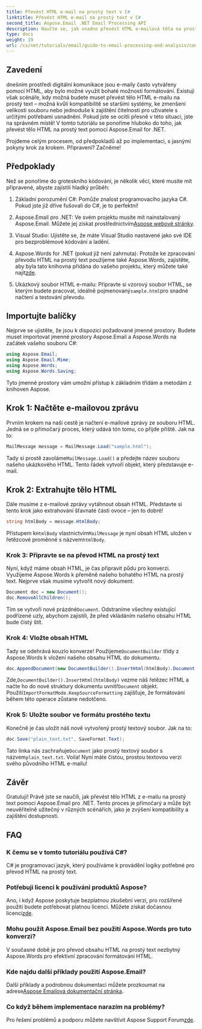 ```yaml
---
title: Převést HTML e-mail na prostý text v C#
linktitle: Převést HTML e-mail na prostý text v C#
second_title: Aspose.Email .NET Email Processing API
description: Naučte se, jak snadno převést HTML e-mailová těla na prostý text pomocí Aspose.Email for .NET v tomto podrobném, podrobném tutoriálu.
type: docs
weight: 19
url: /cs/net/tutorials/email/guide-to-email-processing-and-analysis/convert-html-email-to-plain-text/
---
```

## Zavedení

dnešním prostředí digitální komunikace jsou e-maily často vytvářeny pomocí HTML, aby bylo možné využít bohaté možnosti formátování. Existují však scénáře, kdy možná budete muset převést tělo HTML e-mailu na prostý text – možná kvůli kompatibilitě se staršími systémy, ke zmenšení velikosti souboru nebo jednoduše k zajištění čitelnosti pro uživatele s určitými potřebami usnadnění. Pokud jste se ocitli přesně v této situaci, jste na správném místě! V tomto tutoriálu se ponoříme hluboko do toho, jak převést tělo HTML na prostý text pomocí Aspose.Email for .NET. 

Projdeme celým procesem, od předpokladů až po implementaci, s jasnými pokyny krok za krokem. Připraveni? Začněme!

## Předpoklady

Než se ponoříme do groteskního kódování, je několik věcí, které musíte mít připravené, abyste zajistili hladký průběh:

1. Základní porozumění C#: Pomůže znalost programovacího jazyka C#. Pokud jste již dříve fušovali do C#, je to perfektní!

2. Aspose.Email pro .NET: Ve svém projektu musíte mít nainstalovaný Aspose.Email. Můžete jej získat prostřednictvím[Aspose webové stránky](https://releases.aspose.com/email/net/).

3. Visual Studio: Ujistěte se, že máte Visual Studio nastavené jako své IDE pro bezproblémové kódování a ladění.

4.  Aspose.Words for .NET (pokud již není zahrnuta): Protože ke zpracování převodu HTML na prostý text použijeme také Aspose.Words, zajistěte, aby byla tato knihovna přidána do vašeho projektu, který můžete také najít[zde](https://releases.aspose.com/words/net/).

5.  Ukázkový soubor HTML e-mailu: Připravte si vzorový soubor HTML, se kterým budete pracovat, ideálně pojmenovaný`sample.html`pro snadné načtení a testování převodu.

## Importujte balíčky

Nejprve se ujistěte, že jsou k dispozici požadované jmenné prostory. Budete muset importovat jmenné prostory Aspose.Email a Aspose.Words na začátek vašeho souboru C#:

```csharp
using Aspose.Email;
using Aspose.Email.Mime;
using Aspose.Words;
using Aspose.Words.Saving;
```

Tyto jmenné prostory vám umožní přístup k základním třídám a metodám z knihoven Aspose.

## Krok 1: Načtěte e-mailovou zprávu

Prvním krokem na naší cestě je načtení e-mailové zprávy ze souboru HTML. Jedná se o přímočarý proces, který udává tón tomu, co přijde příště. Jak na to:

```csharp
MailMessage message = MailMessage.Load("sample.html");
```

 Tady si prostě zavoláme`MailMessage.Load()` a předejte název souboru našeho ukázkového HTML. Tento řádek vytvoří objekt, který představuje e-mail.

## Krok 2: Extrahujte tělo HTML

Dále musíme z e-mailové zprávy vytáhnout obsah HTML. Představte si tento krok jako extrahování šťavnaté části ovoce – jen to dobré!

```csharp
string htmlBody = message.HtmlBody;
```

 Přístupem k`HtmlBody` vlastnictvím`MailMessage` je nyní obsah HTML uložen v řetězcové proměnné s názvem`htmlBody`.

### Krok 3: Připravte se na převod HTML na prostý text

Nyní, když máme obsah HTML, je čas připravit půdu pro konverzi. Využijeme Aspose.Words k přeměně našeho bohatého HTML na prostý text. Nejprve však musíme vytvořit nový dokument:

```csharp
Document doc = new Document();
doc.RemoveAllChildren();
```

 Tím se vytvoří nové prázdné`Document`. Odstraníme všechny existující podřízené uzly, abychom zajistili, že před vkládáním našeho obsahu HTML bude čistý štít.

### Krok 4: Vložte obsah HTML

 Tady se odehrává kouzlo konverze! Použijeme`DocumentBuilder` třídy z Aspose.Words k vložení našeho obsahu HTML do dokumentu. 

```csharp
doc.AppendDocument(new DocumentBuilder().InsertHtml(htmlBody).Document, ImportFormatMode.KeepSourceFormatting);
```

 Zde,`DocumentBuilder().InsertHtml(htmlBody)` vezme náš řetězec HTML a načte ho do nové struktury dokumentu uvnitř`Document` objekt. Použití`ImportFormatMode.KeepSourceFormatting` zajišťuje, že formátování během této operace zůstane nedotčeno.

### Krok 5: Uložte soubor ve formátu prostého textu

Konečně je čas uložit náš nově vytvořený prostý textový soubor. Jak na to:

```csharp
doc.Save("plain_text.txt", SaveFormat.Text);
```

 Tato linka nás zachraňuje`Document` jako prostý textový soubor s názvem`plain_text.txt`. Voila! Nyní máte čistou, prostou textovou verzi svého původního HTML e-mailu!

## Závěr

Gratuluji! Právě jste se naučili, jak převést tělo HTML z e-mailu na prostý text pomocí Aspose.Email pro .NET. Tento proces je přímočarý a může být neuvěřitelně užitečný v různých scénářích, jako je zvýšení kompatibility a zajištění dostupnosti. 

## FAQ

### K čemu se v tomto tutoriálu používá C#?  
C# je programovací jazyk, který používáme k provádění logiky potřebné pro převod HTML na prostý text.

### Potřebuji licenci k používání produktů Aspose?  
 Ano, i když Aspose poskytuje bezplatnou zkušební verzi, pro rozšířené použití budete potřebovat platnou licenci. Můžete získat dočasnou licenci[zde](https://purchase.conholdate.com/temporary-license/).

### Mohu použít Aspose.Email bez použití Aspose.Words pro tuto konverzi?  
V současné době je pro převod obsahu HTML na prostý text nezbytný Aspose.Words pro efektivní zpracování formátování HTML.

### Kde najdu další příklady použití Aspose.Email?  
 Další příklady a podrobnou dokumentaci můžete prozkoumat na adrese[Aspose Emailová dokumentační stránka](https://reference.aspose.com/email/net/).

### Co když během implementace narazím na problémy?  
 Pro řešení problémů a podporu můžete navštívit Aspose Support Forum[zde](https://forum.aspose.com/c/email/12/).
